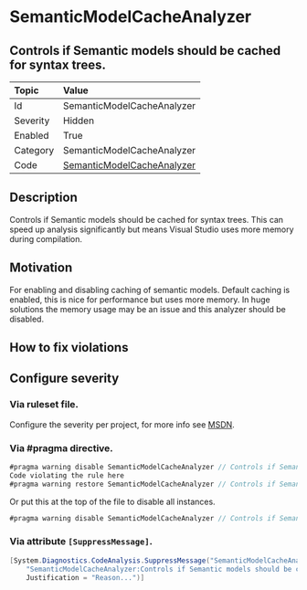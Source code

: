 # SemanticModelCacheAnalyzer
## Controls if Semantic models should be cached for syntax trees.

| Topic    | Value
| :--      | :--
| Id       | SemanticModelCacheAnalyzer
| Severity | Hidden
| Enabled  | True
| Category | SemanticModelCacheAnalyzer
| Code     | [SemanticModelCacheAnalyzer]([SemanticModelCacheAnalyzer](https://github.com/DotNetAnalyzers/IDisposableAnalyzers/blob/master/IDisposableAnalyzers/SemanticModelCacheAnalyzer.cs))

## Description

Controls if Semantic models should be cached for syntax trees.
This can speed up analysis significantly but means Visual Studio uses more memory during compilation.

## Motivation

For enabling and disabling caching of semantic models. Default caching is enabled, this is nice for performance but uses more memory.
In huge solutions the memory usage may be an issue and this analyzer should be disabled.

## How to fix violations

<!-- start generated config severity -->
## Configure severity

### Via ruleset file.

Configure the severity per project, for more info see [MSDN](https://msdn.microsoft.com/en-us/library/dd264949.aspx).

### Via #pragma directive.
```C#
#pragma warning disable SemanticModelCacheAnalyzer // Controls if Semantic models should be cached for syntax trees.
Code violating the rule here
#pragma warning restore SemanticModelCacheAnalyzer // Controls if Semantic models should be cached for syntax trees.
```

Or put this at the top of the file to disable all instances.
```C#
#pragma warning disable SemanticModelCacheAnalyzer // Controls if Semantic models should be cached for syntax trees.
```

### Via attribute `[SuppressMessage]`.

```C#
[System.Diagnostics.CodeAnalysis.SuppressMessage("SemanticModelCacheAnalyzer", 
    "SemanticModelCacheAnalyzer:Controls if Semantic models should be cached for syntax trees.", 
    Justification = "Reason...")]
```
<!-- end generated config severity -->